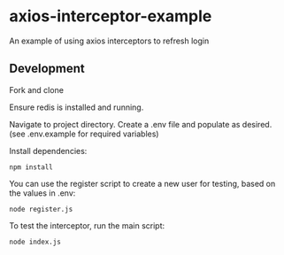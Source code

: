# axios-interceptor-example

An example of using axios interceptors to refresh login

## Development

Fork and clone

Ensure redis is installed and running.

Navigate to project directory. Create a .env file and populate as desired. (see .env.example for required variables)

Install dependencies:

    npm install

You can use the register script to create a new user for testing, based on the values in .env:

    node register.js

To test the interceptor, run the main script:

    node index.js
